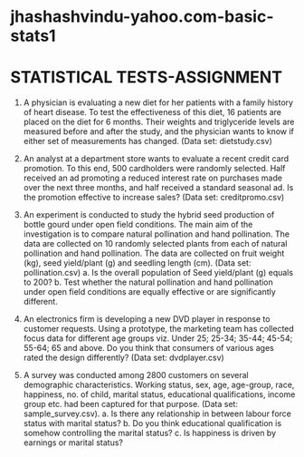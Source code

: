 # jhashashvindu-yahoo.com-basic-stats1
# STATISTICAL TESTS-ASSIGNMENT
1. A physician is evaluating a new diet for her patients with a family history of
heart disease. To test the effectiveness of this diet, 16 patients are placed on the
diet for 6 months. Their weights and triglyceride levels are measured before
and after the study, and the physician wants to know if either set of
measurements has changed. (Data set: dietstudy.csv)

2. An analyst at a department store wants to evaluate a recent credit card
promotion. To this end, 500 cardholders were randomly selected. Half received
an ad promoting a reduced interest rate on purchases made over the next three
months, and half received a standard seasonal ad. Is the promotion effective to
increase sales? (Data set: creditpromo.csv)

3. An experiment is conducted to study the hybrid seed production of bottle gourd
under open field conditions. The main aim of the investigation is to compare
natural pollination and hand pollination. The data are collected on 10 randomly
selected plants from each of natural pollination and hand pollination. The data
are collected on fruit weight (kg), seed yield/plant (g) and seedling length (cm).
(Data set: pollination.csv)
a. Is the overall population of Seed yield/plant (g) equals to 200?
b. Test whether the natural pollination and hand pollination under open field
conditions are equally effective or are significantly different.


4. An electronics firm is developing a new DVD player in response to customer
requests. Using a prototype, the marketing team has collected focus data for
different age groups viz. Under 25; 25-34; 35-44; 45-54; 55-64; 65 and above.
Do you think that consumers of various ages rated the design differently?
(Data set: dvdplayer.csv)


5. A survey was conducted among 2800 customers on several demographic
characteristics. Working status, sex, age, age-group, race, happiness, no. of
child, marital status, educational qualifications, income group etc. had been
captured for that purpose. (Data set: sample_survey.csv).
a. Is there any relationship in between labour force status with marital status?
b. Do you think educational qualification is somehow controlling the marital
status?
c. Is happiness is driven by earnings or marital status?
